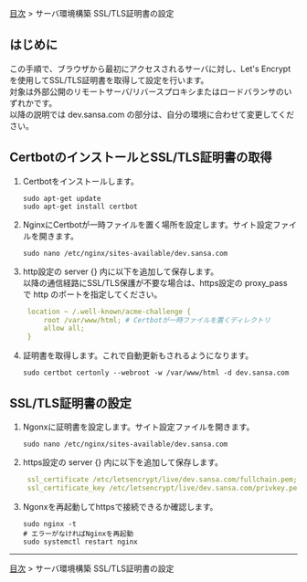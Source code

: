 [目次](../目次.md) > サーバ環境構築 SSL/TLS証明書の設定

## はじめに
この手順で、ブラウザから最初にアクセスされるサーバに対し、Let's Encryptを使用してSSL/TLS証明書を取得して設定を行います。  
対象は外部公開のリモートサーバ/リバースプロキシまたはロードバランサのいずれかです。  
以降の説明では dev.sansa.com の部分は、自分の環境に合わせて変更してください。

## CertbotのインストールとSSL/TLS証明書の取得
1. Certbotをインストールします。
   ```shell
   sudo apt-get update
   sudo apt-get install certbot
   ```
1. NginxにCertbotが一時ファイルを置く場所を設定します。サイト設定ファイルを開きます。
   ```shell
   sudo nano /etc/nginx/sites-available/dev.sansa.com
   ```
1. http設定の server {} 内に以下を追加して保存します。  
   以降の通信経路にSSL/TLS保護が不要な場合は、https設定の proxy_pass で http のポートを指定してください。
   ```yaml
    location ~ /.well-known/acme-challenge {
        root /var/www/html; # Certbotが一時ファイルを置くディレクトリ
        allow all;
    }
   ```
1. 証明書を取得します。これで自動更新もされるようになります。
   ```shell
   sudo certbot certonly --webroot -w /var/www/html -d dev.sansa.com
   ```
## SSL/TLS証明書の設定
1. Ngonxに証明書を設定します。サイト設定ファイルを開きます。
   ```shell
   sudo nano /etc/nginx/sites-available/dev.sansa.com
   ```
1. https設定の server {} 内に以下を追加して保存します。
   ```yaml
    ssl_certificate /etc/letsencrypt/live/dev.sansa.com/fullchain.pem;
    ssl_certificate_key /etc/letsencrypt/live/dev.sansa.com/privkey.pem;
   ```
1. Ngonxを再起動してhttpsで接続できるか確認します。
   ```shell
   sudo nginx -t
   # エラーがなければNginxを再起動
   sudo systemctl restart nginx
   ```

***
[目次](../目次.md) > サーバ環境構築 SSL/TLS証明書の設定